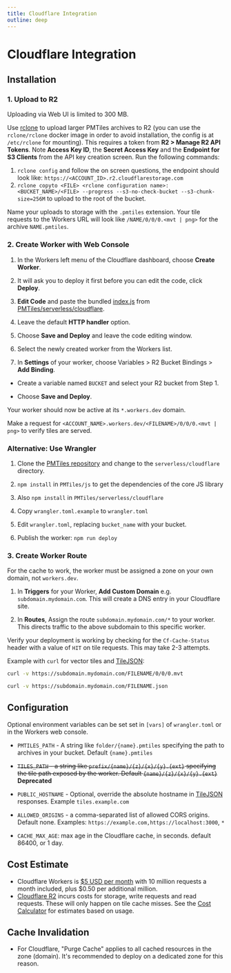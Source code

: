 ```yaml
---
title: Cloudflare Integration
outline: deep
---
```


# Cloudflare Integration

## Installation

### 1. Upload to R2

Uploading via Web UI is limited to 300 MB.

Use [rclone](https://rclone.org/downloads/) to upload larger PMTiles archives to R2 (you can use the `rclone/rclone` docker image in order to avoid installation, the config is at `/etc/rclone` for mounting). 
This requires a token from **R2 > Manage R2 API Tokens**. Note **Access Key ID**, the **Secret Access Key** and the **Endpoint for S3 Clients** from the API key creation screen.
Run the following commands:
1. `rclone config` and follow the on screen questions, the endpoint should look like: `https://<ACCOUNT_ID>.r2.cloudflarestorage.com`
2. `rclone copyto <FILE> <rclone configuration name>:<BUCKET_NAME>/<FILE> --progress --s3-no-check-bucket --s3-chunk-size=256M` to upload to the root of the bucket.

Name your uploads to storage with the `.pmtiles` extension. Your tile requests to the Workers URL will look like `/NAME/0/0/0.<mvt | png>` for the archive `NAME.pmtiles`.

### 2. Create Worker with Web Console

1. In the Workers left menu of the Cloudflare dashboard, choose **Create Worker**.

2. It will ask you to deploy it first before you can edit the code, click **Deploy**.

3. **Edit Code** and paste the bundled [index.js](https://protomaps.github.io/PMTiles/index.js) from [PMTiles/serverless/cloudflare](https://github.com/protomaps/PMTiles/tree/main/serverless/cloudflare).

4. Leave the default **HTTP handler** option.

5. Choose **Save and Deploy** and leave the code editing window.
  
6. Select the newly created worker from the Workers list.

7. In **Settings** of your worker, choose Variables > R2 Bucket Bindings > **Add Binding**.

  * Create a variable named `BUCKET` and select your R2 bucket from Step 1.

  * Choose **Save and Deploy**.

Your worker should now be active at its `*.workers.dev` domain. 

Make a request for `<ACCOUNT_NAME>.workers.dev/<FILENAME>/0/0/0.<mvt | png>` to verify tiles are served.

### Alternative: Use Wrangler

1. Clone the [PMTiles repository](https://github.com/protomaps/PMTiles) and change to the `serverless/cloudflare` directory.

2. `npm install` in `PMTiles/js` to get the dependencies of the core JS library

3. Also `npm install` in `PMTiles/serverless/cloudflare`

4. Copy `wrangler.toml.example` to `wrangler.toml`

5. Edit `wrangler.toml`, replacing `bucket_name` with your bucket.

6. Publish the worker: `npm run deploy`

### 3. Create Worker Route

For the cache to work, the worker must be assigned a zone on your own domain, not `workers.dev`.

1. In **Triggers** for your Worker, **Add Custom Domain** e.g. `subdomain.mydomain.com`. This will create a DNS entry in your Cloudflare site.

2. In **Routes**, Assign the route `subdomain.mydomain.com/*` to your worker. This directs traffic to the above subdomain to this specific worker.

Verify your deployment is working by checking for the `Cf-Cache-Status` header with a value of `HIT` on tile requests. This may take 2-3 attempts.

Example with `curl` for vector tiles and [TileJSON](https://github.com/mapbox/tilejson-spec):

```bash
curl -v https://subdomain.mydomain.com/FILENAME/0/0/0.mvt

curl -v https://subdomain.mydomain.com/FILENAME.json
```

## Configuration

Optional environment variables can be set set in `[vars]` of `wrangler.toml` or in the Workers web console.

* `PMTILES_PATH` - A string like `folder/{name}.pmtiles` specifying the path to archives in your bucket. Default `{name}.pmtiles`

* ~~`TILES_PATH` - a string like `prefix/{name}/{z}/{x}/{y}.{ext}` specifying the tile path exposed by the worker. Default `{name}/{z}/{x}/{y}.{ext}`~~ **Deprecated**

* `PUBLIC_HOSTNAME` - Optional, override the absolute hostname in [TileJSON](https://github.com/mapbox/tilejson-spec) responses. Example `tiles.example.com`

* `ALLOWED_ORIGINS` - a comma-separated list of allowed CORS origins. Default none. Examples: `https://example.com,https://localhost:3000`, `*`

* `CACHE_MAX_AGE`: max age in the Cloudflare cache, in seconds. default 86400, or 1 day.

## Cost Estimate

* Cloudflare Workers is [$5 USD per month](https://developers.cloudflare.com/workers/platform/pricing) with 10 million requests a month included, plus $0.50 per additional million.
* [Cloudflare R2](https://blog.cloudflare.com/introducing-r2-object-storage/) incurs costs for storage, write requests and read requests. These will only happen on tile cache misses. See the [Cost Calculator](./cost) for estimates based on usage.

## Cache Invalidation

* For Cloudflare, "Purge Cache" applies to all cached resources in the zone (domain). It's recommended to deploy on a dedicated zone for this reason.
